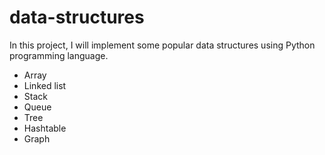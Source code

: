 # data-structures
In this project, I will implement some popular data structures using Python programming language.
- Array
- Linked list
- Stack
- Queue
- Tree
- Hashtable
- Graph
